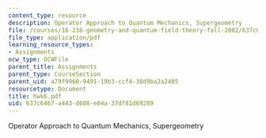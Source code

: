 ```yaml
---
content_type: resource
description: Operator Approach to Quantum Mechanics, Supergeometry
file: /courses/18-238-geometry-and-quantum-field-theory-fall-2002/637c6467a443d608e04a37df81d69289_hwk6.pdf
file_type: application/pdf
learning_resource_types:
- Assignments
ocw_type: OCWFile
parent_title: Assignments
parent_type: CourseSection
parent_uid: a79f9960-9491-19b3-ccf4-38d9ba2a2405
resourcetype: Document
title: hwk6.pdf
uid: 637c6467-a443-d608-e04a-37df81d69289
---
```

Operator Approach to Quantum Mechanics, Supergeometry

